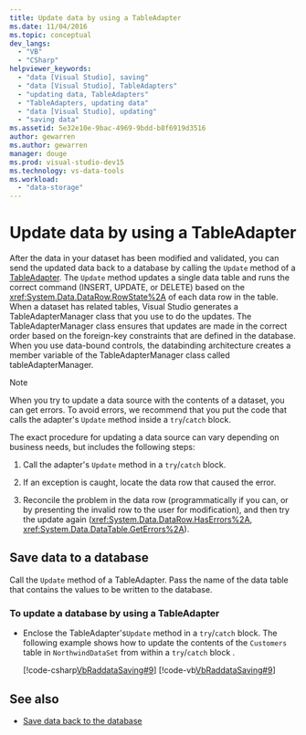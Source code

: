 ```yaml
---
title: Update data by using a TableAdapter
ms.date: 11/04/2016
ms.topic: conceptual
dev_langs:
  - "VB"
  - "CSharp"
helpviewer_keywords:
  - "data [Visual Studio], saving"
  - "data [Visual Studio], TableAdapters"
  - "updating data, TableAdapters"
  - "TableAdapters, updating data"
  - "data [Visual Studio], updating"
  - "saving data"
ms.assetid: 5e32e10e-9bac-4969-9bdd-b8f6919d3516
author: gewarren
ms.author: gewarren
manager: douge
ms.prod: visual-studio-dev15
ms.technology: vs-data-tools
ms.workload:
  - "data-storage"
---
```

# Update data by using a TableAdapter

After the data in your dataset has been modified and validated, you can send the updated data back to a database by calling the `Update` method of a [TableAdapter](../data-tools/create-and-configure-tableadapters.md). The `Update` method updates a single data table and runs the correct command (INSERT, UPDATE, or DELETE) based on the <xref:System.Data.DataRow.RowState%2A> of each data row in the table. When a dataset has related tables, Visual Studio generates a TableAdapterManager class that you  use to do the updates. The TableAdapterManager class ensures that updates are made in the correct order based on the foreign-key constraints that are defined in the database. When you use data-bound controls, the databinding architecture creates a member variable of the TableAdapterManager class called tableAdapterManager.

> [!NOTE]
> When you try to update a data source with the contents of a dataset, you can get errors. To avoid errors, we recommend that you put the code that calls the adapter's `Update` method inside a `try`/`catch` block.

 The exact procedure for updating a data source can vary depending on business needs, but  includes the following steps:

1.  Call the adapter's `Update` method in a `try`/`catch` block.

2.  If an exception is caught, locate the data row that caused the error.

3.  Reconcile the problem in the data row (programmatically if you can, or by presenting the invalid row to the user for modification), and then try the update again (<xref:System.Data.DataRow.HasErrors%2A>, <xref:System.Data.DataTable.GetErrors%2A>).

## Save data to a database

Call the `Update` method of a TableAdapter. Pass the name of the data table that contains the values to be written to the database.

### To update a database by using a TableAdapter

-   Enclose the TableAdapter's`Update` method in a `try`/`catch` block. The following example shows how to  update  the contents of the `Customers` table in `NorthwindDataSet` from within a `try`/`catch` block .

     [!code-csharp[VbRaddataSaving#9](../data-tools/codesnippet/CSharp/update-data-by-using-a-tableadapter_1.cs)]
     [!code-vb[VbRaddataSaving#9](../data-tools/codesnippet/VisualBasic/update-data-by-using-a-tableadapter_1.vb)]

## See also

- [Save data back to the database](../data-tools/save-data-back-to-the-database.md)